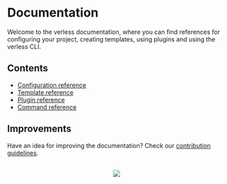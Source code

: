 # Documentation

Welcome to the verless documentation, where you can find references for configuring your project, creating templates,
using plugins and using the verless CLI.

## Contents

* [Configuration reference](https://github.com/verless/verless/blob/master/docs/configuration-reference.md)
* [Template reference](https://github.com/verless/verless/blob/master/docs/template-reference.md)
* [Plugin reference](https://github.com/verless/verless/blob/master/docs/plugin-reference.md)
* [Command reference](https://github.com/verless/verless/blob/master/docs/command-reference.md)

## Improvements

Have an idea for improving the documentation? Check our
[contribution guidelines](https://github.com/verless/verless/blob/master/.github/CONTRIBUTING.md#improving-documentation).

<p align="center">
<br>
<a href="https://github.com/verless/verless"><img src="https://verless.dominikbraun.io/assets/img/icon-light.png"></a>
</p>
